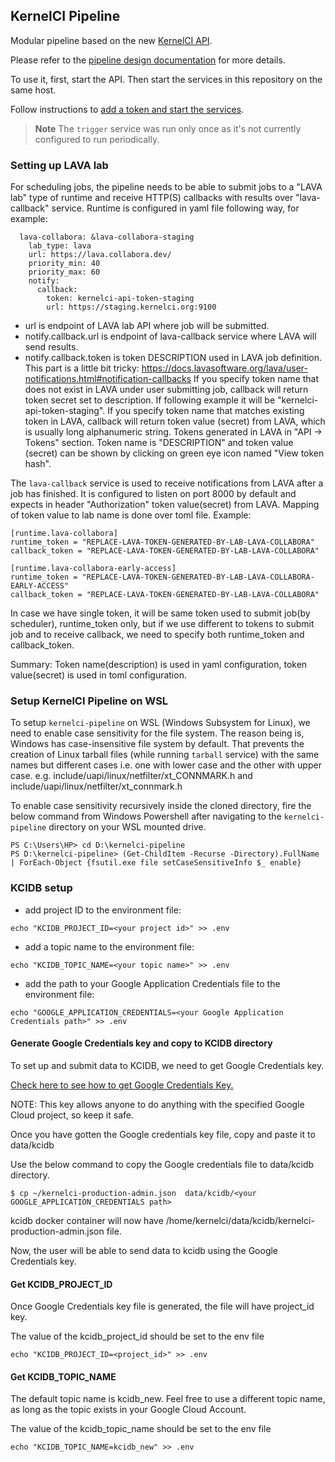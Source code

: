 KernelCI Pipeline
-----------------

Modular pipeline based on the new [KernelCI
API](https://github.com/kernelci/kernelci-api).

Please refer to the [pipeline design documentation](https://kernelci.org/docs/api/overview/#pipeline-design) for more details.

To use it, first, start the API.  Then start the services in this repository on the same host.

Follow instructions to [add a token and start the services](https://kernelci.org/docs/api/getting-started/#setting-up-a-pipeline-instance).

> **Note** The `trigger` service was run only once as it's not currently configured to run periodically.

### Setting up LAVA lab

For scheduling jobs, the pipeline needs to be able to submit jobs to a "LAVA lab" type of runtime and receive HTTP(S) callbacks with results over "lava-callback" service.
Runtime is configured in yaml file following way, for example:
```
  lava-collabora: &lava-collabora-staging
    lab_type: lava
    url: https://lava.collabora.dev/
    priority_min: 40
    priority_max: 60
    notify:
      callback:
        token: kernelci-api-token-staging
        url: https://staging.kernelci.org:9100
```

- url is endpoint of LAVA lab API where job will be submitted.
- notify.callback.url is endpoint of lava-callback service where LAVA will send results.
- notify.callback.token is token DESCRIPTION used in LAVA job definition. This part is a little bit tricky: https://docs.lavasoftware.org/lava/user-notifications.html#notification-callbacks
If you specify token name that does not exist in LAVA under user submitting job, callback will return token secret set to description. If following example it will be "kernelci-api-token-staging".
If you specify token name that matches existing token in LAVA, callback will return token value (secret) from LAVA, which is usually long alphanumeric string.
Tokens generated in LAVA in "API -> Tokens" section. Token name is "DESCRIPTION" and token value (secret) can be shown by clicking on green eye icon named "View token hash".

The `lava-callback` service is used to receive notifications from LAVA after a job has finished.  It is configured to listen on port 8000 by default and expects in header "Authorization" token value(secret) from LAVA. Mapping of token value to lab name is done over toml file. Example:
```
[runtime.lava-collabora]
runtime_token = "REPLACE-LAVA-TOKEN-GENERATED-BY-LAB-LAVA-COLLABORA"
callback_token = "REPLACE-LAVA-TOKEN-GENERATED-BY-LAB-LAVA-COLLABORA"

[runtime.lava-collabora-early-access]
runtime_token = "REPLACE-LAVA-TOKEN-GENERATED-BY-LAB-LAVA-COLLABORA-EARLY-ACCESS"
callback_token = "REPLACE-LAVA-TOKEN-GENERATED-BY-LAB-LAVA-COLLABORA"
```
In case we have single token, it will be same token used to submit job(by scheduler), runtime_token only, but if we use different to tokens to submit job and to receive callback, we need to specify both runtime_token and callback_token.

Summary: Token name(description) is used in yaml configuration, token value(secret) is used in toml configuration.

### Setup KernelCI Pipeline on WSL

To setup `kernelci-pipeline` on WSL (Windows Subsystem for Linux), we need to enable case sensitivity for the file system.
The reason being is, Windows has case-insensitive file system by default. That prevents the creation of Linux tarball files (while running `tarball` service) with the same names but different cases i.e. one with lower case and the other with upper case. 
e.g. include/uapi/linux/netfilter/xt_CONNMARK.h and include/uapi/linux/netfilter/xt_connmark.h

To enable case sensitivity recursively inside the cloned directory, fire the below command from Windows Powershell after navigating to the `kernelci-pipeline` directory on your WSL mounted drive.

```
PS C:\Users\HP> cd D:\kernelci-pipeline 
PS D:\kernelci-pipeline> (Get-ChildItem -Recurse -Directory).FullName | ForEach-Object {fsutil.exe file setCaseSensitiveInfo $_ enable}  
```

### KCIDB setup 

* add project ID to the environment file:
```
echo "KCIDB_PROJECT_ID=<your project id>" >> .env
```

* add a topic name to the environment file:
```
echo "KCIDB_TOPIC_NAME=<your topic name>" >> .env
```
* add the path to your Google Application Credentials file to the environment file:
```
echo "GOOGLE_APPLICATION_CREDENTIALS=<your Google Application Credentials path>" >> .env
```

#### Generate Google Credentials key and copy to KCIDB directory

To set up and submit data to KCIDB, we need to get Google Credentials key. 

[Check here to see how to get Google Credentials Key.](https://github.com/kernelci/kcidb/blob/main/doc/administrator_guide.md)

NOTE: This key allows anyone to do anything with the specified Google Cloud project, so keep it safe.

Once you have gotten the Google credentials key file, copy and paste it to data/kcidb 

Use the below command to copy the Google credentials file to data/kcidb directory.
```
$ cp ~/kernelci-production-admin.json  data/kcidb/<your GOOGLE_APPLICATION_CREDENTIALS path>
```

kcidb docker container will now have /home/kernelci/data/kcidb/kernelci-production-admin.json file.

Now, the user will be able to send data to kcidb using the Google Credentials key.

#### Get KCIDB_PROJECT_ID

Once Google Credentials key file is generated, the file will have project_id key.

The value of the kcidb_project_id should be set to the env file

```
echo "KCIDB_PROJECT_ID=<project_id>" >> .env
```

#### Get KCIDB_TOPIC_NAME
The default topic name is kcidb_new. Feel free to use a different topic name, as long as the topic exists in your Google Cloud Account.

The value of the kcidb_topic_name should be set to the env file

```
echo "KCIDB_TOPIC_NAME=kcidb_new" >> .env
```


